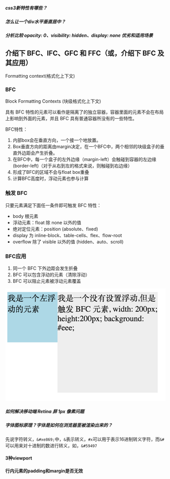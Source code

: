 ##### css3新特性有哪些？

##### 怎么让一个div水平垂直居中？

##### 分析比较 opacity: 0、visibility: hidden、display: none 优劣和适用场景



## 介绍下 BFC、IFC、GFC 和 FFC（或，介绍下 BFC 及其应用）

Formatting context(格式化上下文) 

### BFC

Block Formatting Contexts (块级格式化上下文)

具有 BFC 特性的元素可以看作是隔离了的独立容器，容器里面的元素不会在布局上影响到外面的元素，并且 BFC 具有普通容器所没有的一些特性。

BFC特性：

1. 内部box会在垂直方向，一个接一个地放置。
2. Box垂直方向的距离由margin决定，在一个BFC中，两个相邻的块级盒子的垂直外边距会产生折叠。
3. 在BFC中，每一个盒子的左外边缘（margin-left）会触碰到容器的左边缘(border-left)（对于从右到左的格式来说，则触碰到右边缘）
4. 形成了BFC的区域不会与float box重叠
5. 计算BFC高度时，浮动元素也参与计算

### 触发 BFC

只要元素满足下面任一条件即可触发 BFC 特性：

- body 根元素
- 浮动元素：float 除 none 以外的值
- 绝对定位元素：position (absolute、fixed)
- display 为 inline-block、table-cells、flex、flow-root
- overflow 除了 visible 以外的值 (hidden、auto、scroll)

### BFC应用

1. 同一个 BFC 下外边距会发生折叠
2. BFC 可以包含浮动的元素（清除浮动）
3. BFC 可以阻止元素被浮动元素覆盖

![img](../../_assets/image/v2-5ebd48f09fac875f0bd25823c76ba7fa_hd.png)











##### 如何解决移动端 Retina 屏 1px 像素问题

##### 字体图标原理？字体是如何在浏览器里被渲染出来的？

先说字符转义，`&#xe869;`中，`&`表示转义，`#x`可以用于表示16进制转义字符，而`&#`可以用来对十进制的数进行转义，如，`&#59497`

#### 3种viewport

#### 行内元素的padding和margin是否无效